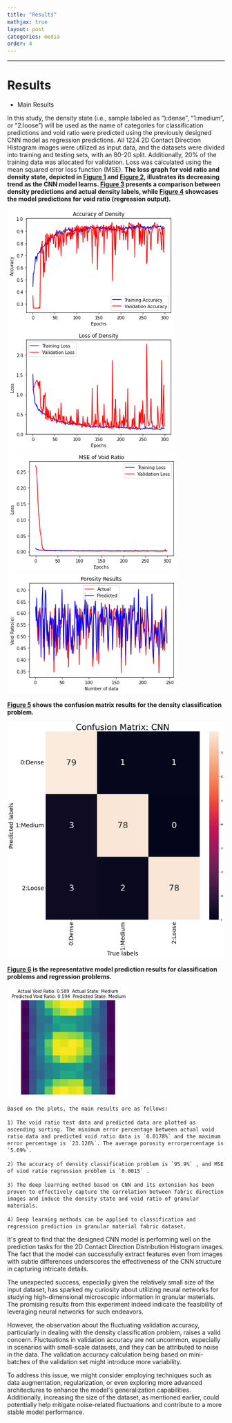 ```yaml
---
title: "Results"
mathjax: true
layout: post
categories: media
order: 4
---
```


---

# Results

* Main Results

In this study, the density state (i.e., sample labeled as “):dense”, “1:medium”, or “2:loose”) will be used as the name of categories for classification predictions and void ratio were predicted using the previously designed CNN model as regression predictions. All 1224 2D Contact Direction Histogram images were utilized as input data, and the datasets were divided into training and testing sets, with an 80-20 split. Additionally, 20% of the training data was allocated for validation. Loss was calculated using the mean squared error loss function (MSE). **The loss graph for void ratio and density state, depicted in [Figure 1] and [Figure 2], illustrates its decreasing trend as the CNN model learns. [Figure 3] presents a comparison between density predictions and actual density labels, while [Figure 4] showcases the model predictions for void ratio (regression output).**



![Figure 1](/assets/density_accuracy.png) ![Figure 2](/assets/density_loss.png)
![Figure 3](/assets/e_mse.png) ![Figure 4](/assets/e_results_comp.png)



**[Figure 5] shows the confusion matrix results for the density classification problem.**

![Figure 5](/assets/CM_CNN.png)



**[Figure 6] is the representative model prediction results for classification problems and regression problems.**

![Figure 6](/assets/Pred_example.png)


    
    Based on the plots, the main results are as follows:
    
    1) The void ratio test data and predicted data are plotted as ascending sorting. The minimum error percentage between actual void ratio data and predicted void ratio data is `0.0178%` and the maximum error percentage is `23.126%`. The average porosity errorpercentage is `5.69%`.
    
    2) The accuracy of density classification problem is `95.9%` , and MSE of viod ratio regression problem is `0.0015` .
    
    3) The deep learning method based on CNN and its extension has been proven to effectively capture the correlation between fabric direction images and induce the density state and void ratio of granular materials.
       
    4) Deep learning methods can be applied to classification and regression prediction in granular material fabric dataset.

It's great to find that the designed CNN model is performing well on the prediction tasks for the 2D Contact Direction Distribution Histogram images. The fact that the model can successfully extract features even from images with subtle differences underscores the effectiveness of the CNN structure in capturing intricate details.

The unexpected success, especially given the relatively small size of the input dataset, has sparked my curiosity about utilizing neural networks for studying high-dimensional microscopic information in granular materials. The promising results from this experiment indeed indicate the feasibility of leveraging neural networks for such endeavors.

However, the observation about the fluctuating validation accuracy, particularly in dealing with the density classification problem, raises a valid concern. Fluctuations in validation accuracy are not uncommon, especially in scenarios with small-scale datasets, and they can be attributed to noise in the data. The validation accuracy calculation being based on mini-batches of the validation set might introduce more variability.

To address this issue, we might consider employing techniques such as data augmentation, regularization, or even exploring more advanced architectures to enhance the model's generalization capabilities. Additionally, increasing the size of the dataset, as mentioned earlier, could potentially help mitigate noise-related fluctuations and contribute to a more stable model performance.

[Figure 1]: https://github.com/enki404/enki404.github.io/edit/master/_assets/density_accuracy.png
[Figure 2]: https://github.com/enki404/enki404.github.io/edit/master/_assets/density_loss.png
[Figure 3]: https://github.com/enki404/enki404.github.io/edit/master/_assets/e_mse.png
[Figure 4]: https://github.com/enki404/enki404.github.io/edit/master/_assets/e_results_comp.png
[Figure 5]: https://github.com/enki404/enki404.github.io/edit/master/_assets/CM_CNN.png
[Figure 6]: https://github.com/enki404/enki404.github.io/edit/master/_assets/Pred_example.png
